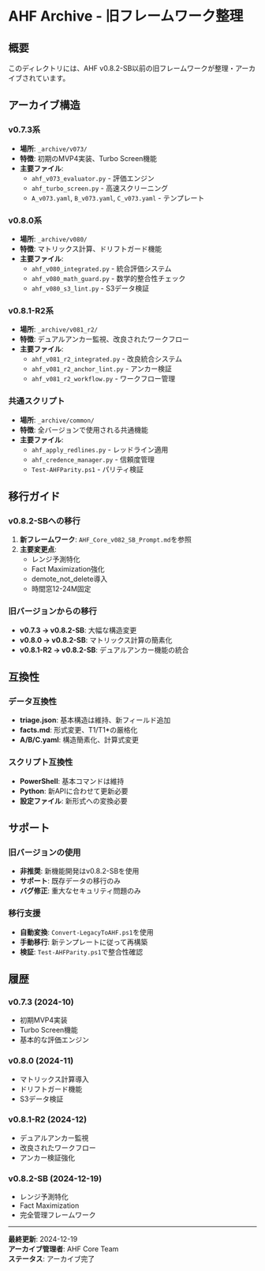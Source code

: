 # AHF Archive - 旧フレームワーク整理

## 概要
このディレクトリには、AHF v0.8.2-SB以前の旧フレームワークが整理・アーカイブされています。

## アーカイブ構造

### v0.7.3系
- **場所**: `_archive/v073/`
- **特徴**: 初期のMVP4実装、Turbo Screen機能
- **主要ファイル**:
  - `ahf_v073_evaluator.py` - 評価エンジン
  - `ahf_turbo_screen.py` - 高速スクリーニング
  - `A_v073.yaml`, `B_v073.yaml`, `C_v073.yaml` - テンプレート

### v0.8.0系
- **場所**: `_archive/v080/`
- **特徴**: マトリックス計算、ドリフトガード機能
- **主要ファイル**:
  - `ahf_v080_integrated.py` - 統合評価システム
  - `ahf_v080_math_guard.py` - 数学的整合性チェック
  - `ahf_v080_s3_lint.py` - S3データ検証

### v0.8.1-R2系
- **場所**: `_archive/v081_r2/`
- **特徴**: デュアルアンカー監視、改良されたワークフロー
- **主要ファイル**:
  - `ahf_v081_r2_integrated.py` - 改良統合システム
  - `ahf_v081_r2_anchor_lint.py` - アンカー検証
  - `ahf_v081_r2_workflow.py` - ワークフロー管理

### 共通スクリプト
- **場所**: `_archive/common/`
- **特徴**: 全バージョンで使用される共通機能
- **主要ファイル**:
  - `ahf_apply_redlines.py` - レッドライン適用
  - `ahf_credence_manager.py` - 信頼度管理
  - `Test-AHFParity.ps1` - パリティ検証

## 移行ガイド

### v0.8.2-SBへの移行
1. **新フレームワーク**: `AHF_Core_v082_SB_Prompt.md`を参照
2. **主要変更点**:
   - レンジ予測特化
   - Fact Maximization強化
   - demote_not_delete導入
   - 時間窓12-24M固定

### 旧バージョンからの移行
- **v0.7.3 → v0.8.2-SB**: 大幅な構造変更
- **v0.8.0 → v0.8.2-SB**: マトリックス計算の簡素化
- **v0.8.1-R2 → v0.8.2-SB**: デュアルアンカー機能の統合

## 互換性

### データ互換性
- **triage.json**: 基本構造は維持、新フィールド追加
- **facts.md**: 形式変更、T1/T1*の厳格化
- **A/B/C.yaml**: 構造簡素化、計算式変更

### スクリプト互換性
- **PowerShell**: 基本コマンドは維持
- **Python**: 新APIに合わせて更新必要
- **設定ファイル**: 新形式への変換必要

## サポート

### 旧バージョンの使用
- **非推奨**: 新機能開発はv0.8.2-SBを使用
- **サポート**: 既存データの移行のみ
- **バグ修正**: 重大なセキュリティ問題のみ

### 移行支援
- **自動変換**: `Convert-LegacyToAHF.ps1`を使用
- **手動移行**: 新テンプレートに従って再構築
- **検証**: `Test-AHFParity.ps1`で整合性確認

## 履歴

### v0.7.3 (2024-10)
- 初期MVP4実装
- Turbo Screen機能
- 基本的な評価エンジン

### v0.8.0 (2024-11)
- マトリックス計算導入
- ドリフトガード機能
- S3データ検証

### v0.8.1-R2 (2024-12)
- デュアルアンカー監視
- 改良されたワークフロー
- アンカー検証強化

### v0.8.2-SB (2024-12-19)
- レンジ予測特化
- Fact Maximization
- 完全管理フレームワーク

---

**最終更新**: 2024-12-19  
**アーカイブ管理者**: AHF Core Team  
**ステータス**: アーカイブ完了
